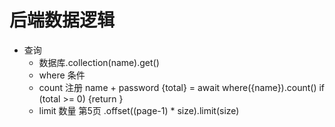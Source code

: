 # 后端数据逻辑

- 查询
    - 数据库.collection(name).get()
    - where 条件
    - count 
        注册 name + password
        {total} = await where({name}).count()
        if (total >= 0) {return }
    - limit 数量
        第5页 .offset((page-1) * size).limit(size)